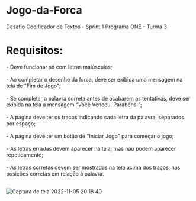# Jogo-da-Forca
Desafio Codificador de Textos - Sprint 1 Programa ONE - Turma 3
<h1>Requisitos:</h1>
- Deve funcionar só com letras maiúsculas;<br><br>
- Ao completar o desenho da forca, deve ser exibida uma mensagem na tela de "Fim de Jogo";<br><br>
- Se completar a palavra correta antes de acabarem as tentativas, deve ser exibida na tela a mensagem "Você Venceu. Parabéns!";<br><br>
- A página deve ter os traços indicando cada letra da palavra, separados por espaço;<br><br>
- A página deve ter um botão de "Iniciar Jogo" para começar o jogo;<br><br>
- As letras erradas devem aparecer na tela, mas não podem aparecer repetidamente;<br><br>
- As letras corretas devem ser mostradas na tela acima dos traços, nas posições corretas em relação à palavra.<br><br>

![Captura de tela 2022-11-05 20 18 40](https://user-images.githubusercontent.com/114116082/200195273-86adff3f-93db-4901-9113-9c92fed830ee.png)
